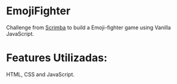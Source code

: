 # EmojiFighter
Challenge from [Scrimba](https://scrimba.com/) to build a Emoji-fighter game using Vanilla JavaScript.

# Features Utilizadas:
HTML, CSS and JavaScript.


